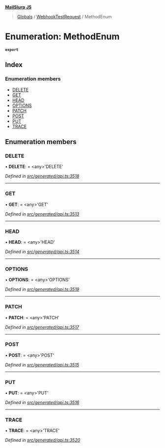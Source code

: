 **[MailSlurp JS](../README.md)**

> [Globals](../README.md) / [WebhookTestRequest](../modules/webhooktestrequest.md) / MethodEnum

# Enumeration: MethodEnum

**`export`** 

## Index

### Enumeration members

* [DELETE](webhooktestrequest.methodenum.md#delete)
* [GET](webhooktestrequest.methodenum.md#get)
* [HEAD](webhooktestrequest.methodenum.md#head)
* [OPTIONS](webhooktestrequest.methodenum.md#options)
* [PATCH](webhooktestrequest.methodenum.md#patch)
* [POST](webhooktestrequest.methodenum.md#post)
* [PUT](webhooktestrequest.methodenum.md#put)
* [TRACE](webhooktestrequest.methodenum.md#trace)

## Enumeration members

### DELETE

•  **DELETE**:  = \<any>'DELETE'

*Defined in [src/generated/api.ts:3518](https://github.com/mailslurp/mailslurp-client/blob/8726614/src/generated/api.ts#L3518)*

___

### GET

•  **GET**:  = \<any>'GET'

*Defined in [src/generated/api.ts:3513](https://github.com/mailslurp/mailslurp-client/blob/8726614/src/generated/api.ts#L3513)*

___

### HEAD

•  **HEAD**:  = \<any>'HEAD'

*Defined in [src/generated/api.ts:3514](https://github.com/mailslurp/mailslurp-client/blob/8726614/src/generated/api.ts#L3514)*

___

### OPTIONS

•  **OPTIONS**:  = \<any>'OPTIONS'

*Defined in [src/generated/api.ts:3519](https://github.com/mailslurp/mailslurp-client/blob/8726614/src/generated/api.ts#L3519)*

___

### PATCH

•  **PATCH**:  = \<any>'PATCH'

*Defined in [src/generated/api.ts:3517](https://github.com/mailslurp/mailslurp-client/blob/8726614/src/generated/api.ts#L3517)*

___

### POST

•  **POST**:  = \<any>'POST'

*Defined in [src/generated/api.ts:3515](https://github.com/mailslurp/mailslurp-client/blob/8726614/src/generated/api.ts#L3515)*

___

### PUT

•  **PUT**:  = \<any>'PUT'

*Defined in [src/generated/api.ts:3516](https://github.com/mailslurp/mailslurp-client/blob/8726614/src/generated/api.ts#L3516)*

___

### TRACE

•  **TRACE**:  = \<any>'TRACE'

*Defined in [src/generated/api.ts:3520](https://github.com/mailslurp/mailslurp-client/blob/8726614/src/generated/api.ts#L3520)*
